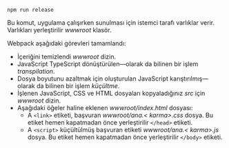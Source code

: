 ```console
npm run release
```

Bu komut, uygulama çalışırken sunulması için istemci tarafı varlıklar verir. Varlıkları yerleştirilir *wwwroot* klasör.

Webpack aşağıdaki görevleri tamamlandı:

* İçeriğini temizlendi *wwwroot* dizin.
* JavaScript TypeScript dönüştürülen&mdash;olarak da bilinen bir işlem *transpilation*.
* Dosya boyutunu azaltmak için oluşturulan JavaScript karıştırılmış&mdash;olarak da bilinen bir işlem *küçültme*.
* İşlenen JavaScript, CSS ve HTML dosyaları kopyaladığınız *src* için *wwwroot* dizin.
* Aşağıdaki öğeler haline eklenen *wwwroot/index.html* dosyası:
    * A `<link>` etiketi, başvuran *wwwroot/ana.\< karma\>.css* dosya. Bu etiket hemen kapatmadan önce yerleştirilir `</head>` etiketi.
    * A `<script>` küçültülmüş başvuran etiketi *wwwroot/ana.\< karma\>.js* dosya. Bu etiket hemen kapatmadan önce yerleştirilir `</body>` etiketi.